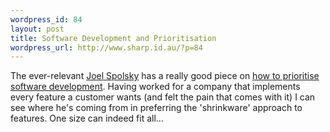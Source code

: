 ```yaml
--- 
wordpress_id: 84
layout: post
title: Software Development and Prioritisation
wordpress_url: http://www.sharp.id.au/?p=84
---
```

The ever-relevant <a href="http://www.joelonsoftware.com">Joel Spolsky</a> has a really good piece on <a href="http://www.joelonsoftware.com/articles/SetYourPriorities.html">how to prioritise software development</a>. Having worked for a company that implements every feature a customer wants (and felt the pain that comes with it) I can see where he's coming from in preferring the 'shrinkware' approach to features. One size can indeed fit all...
